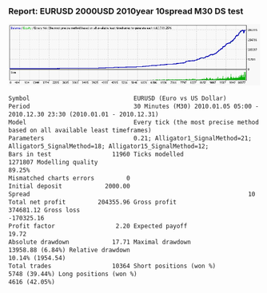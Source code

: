 
### Report: EURUSD 2000USD 2010year 10spread M30 DS test

![EURUSD 2000USD 2010year 10spread M30 DS test.txt](./EURUSD-2000USD-2010year-10spread-M30-DS-test.gif)

    Symbol                             EURUSD (Euro vs US Dollar)
    Period                             30 Minutes (M30) 2010.01.05 05:00 - 2010.12.30 23:30 (2010.01.01 - 2010.12.31)
    Model                              Every tick (the most precise method based on all available least timeframes)
    Parameters                         0.21; Alligator1_SignalMethod=21; Alligator5_SignalMethod=18; Alligator15_SignalMethod=12;
    Bars in test                 11960 Ticks modelled                        1271807 Modelling quality                                              89.25%
    Mismatched charts errors         0
    Initial deposit            2000.00                                               Spread                                                             10
    Total net profit         204355.96 Gross profit                        374681.12 Gross loss                                                 -170325.16
    Profit factor                 2.20 Expected payoff                         19.72
    Absolute drawdown            17.71 Maximal drawdown             13958.88 (6.84%) Relative drawdown                                    10.14% (1954.54)
    Total trades                 10364 Short positions (won %)         5748 (39.44%) Long positions (won %)                                  4616 (42.05%)
